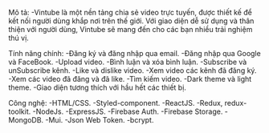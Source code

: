 Mô tả:
-Vintube là một nền tảng chia sẻ video trực tuyến, được thiết kế để kết nối người dùng khắp nơi trên thế giới. Với giao diện dễ sử dụng và thân thiện với người dùng, Vintube sẽ mang đến cho các bạn nhiều trải nghiệm thú vị.

Tính năng chính:
-Đăng ký và đăng nhập qua email.
-Đăng nhập qua Google và FaceBook.
-Upload video.
-Bình luận và xóa bình luận.
-Subscribe và unSubscribe kênh.
-Like và dislike video.
-Xem video các kênh đã đăng ký.
-Xem các video đã đăng và đã like.
-Tìm kiếm video.
-Dark theme và light theme.
-Giao diện tương thích với hầu hết các thiết bị.

Công nghệ:
-HTML/CSS.
-Styled-component.
-ReactJS.
-Redux, redux-toolkit.
-NodeJs.
-ExpressJS.
-Firebase Auth.
-Firebase Storage.
-MongoDB.
-Mui.
-Json Web Token.
-bcrypt.
